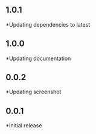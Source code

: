 ## 1.0.1

*Updating dependencies to latest

## 1.0.0

*Updating documentation

## 0.0.2

*Updating screenshot

## 0.0.1

*Initial release
